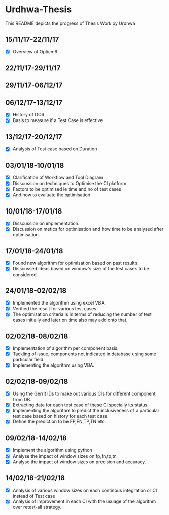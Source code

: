 # Urdhwa-Thesis
This README depicts the progress of Thesis Work by Urdhwa
## 15/11/17-22/11/17
- [x] Overview of Opticm6
## 22/11/17-29/11/17

## 29/11/17-06/12/17
## 06/12/17-13/12/17
- [x] History of OC6
- [x] Basis to measure if a Test Case is effective
## 13/12/17-20/12/17
- [x] Analysis of Test case based on Duration
## 03/01/18-10/01/18
- [x] Clarification of Workflow and Tool Diagram
- [x] Disscussion on techniques to Optimise the CI platform
- [x] Factors to be optimised ie time and no of test cases
- [x] And how to evaluate the optimisation
## 10/01/18-17/01/18
- [x] Disscussion on implementation.
- [x] Discussion on metics for optimisation and how time to be analysed after optimisation.
## 17/01/18-24/01/18
- [x] Found new algorithm for optimisation based on past results.
- [x] Disscussed ideas based on window's size of the test cases to be considered.
## 24/01/18-02/02/18
- [x] Implemented the algorithm using excel VBA. 
- [x] Verified the result for various test cases.
- [x] The optimisation criteria is in terms of reducing the number of test cases initially and later on time also may add onto that.
## 02/02/18-08/02/18
- [x] Implementation of algorithm per component basis.
- [x] Tackling of issue, components not indicated in database using some particular field.
- [x] Implementing the algorithm using VBA.
## 02/02/18-09/02/18
- [x] Using the Gerrit IDs to make out various CIs for different component from DB.
- [x] Extracting data for each test case of these CI specially its status.
- [x] Implementing the algorithm to predict the inclusiveness of a particular test case based on history for each test case.
- [x] Define the prediction to be FP,FN,TP,TN etc.
## 09/02/18-14/02/18
- [x] Implement the algorithm using python
- [x] Analyse the impact of window sizes on fp,fn,tp,tn
- [x] Analyse the impact of window sizes on precision and accuracy.
## 14/02/18-21/02/18
- [x] Analysis of various window sizes on each continous integration or CI instead of Test case
- [x] Analysis of improvement in each CI with the usuage of the algorithm over retest-all strategy.
